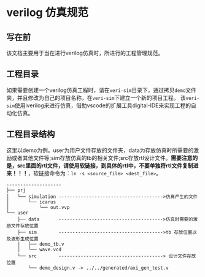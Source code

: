 # verilog 仿真规范

## 写在前
该文档主要用于当在进行verilog仿真时，所进行的工程管理规范。

## 工程目录
如果需要创建一个verilog仿真工程时，请在`veri-sim`目录下，通过拷贝`demo`文件夹，并且修改为自己的项目名称，在`veri-sim`下建立一个新的项目工程。
该`veri-sim`使用iverilog来进行仿真，借助vscode的扩展工具digital-IDE来实现工程的自动化仿真。

## 工程目录结构
这里以demo为例。user为用户文件存放的文件夹，data为存放仿真时所需要的激励或者其他文件等;sim存放仿真的tb的相关文件;src存放rtl设计文件。**需要注意的是，src里面的rtl文件，请使用软链接，到具体的rtl中，不要单独将rtl文件复制进来！！！**，软链接命令为：`ln -s <source_file> <dest_file>`。
~~~
--------------------
├── prj
│   └── simulation -------------------------------------->仿真产生的文件
│       └── icarus
│           └── out.vvp
└── user
    ├── data       -------------------------------------->仿真时需要的激励文件存放位置
    ├── sim        -------------------------------------->tb 存放位置以及波形生成位置
    │   ├── demo_tb.v
    │   └── wave.vcd
    └── src        --------------------------------------> 设计文件存放位置
        └── demo_design.v -> ../../generated/axi_gen_test.v
        
~~~



